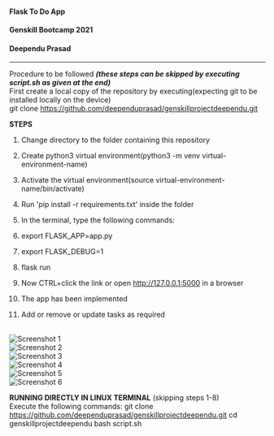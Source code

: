 #### Flask To Do App

#### Genskill Bootcamp 2021 

#### Deependu Prasad

<hr>

Procedure to be followed <b><i>(these steps can be skipped by executing script.sh as given at the end)</b></i>
<br>
First create a local copy of the repository by executing(expecting git to be installed locally on the device)
<br>
git clone https://github.com/deependuprasad/genskillprojectdeependu.git

<b>STEPS</b>

1. Change directory to the folder containing this repository
  
2. Create python3 virtual environment(python3 -m venv virtual-environment-name)

3. Activate the virtual environment(source virtual-environment-name/bin/activate)

4. Run 'pip install -r requirements.txt' inside the folder

5. In the terminal, type the following commands:

6. export FLASK_APP=app.py

7. export FLASK_DEBUG=1

8. flask run

9. Now CTRL+click the link or open http://127.0.0.1:5000 in a browser 

10. The app has been implemented

11. Add or remove or update tasks as required

</hr>
<br>
<img src="https://github.com/deependuprasad/genskillprojectdeependu/blob/main/Screenshots/Screenshot%20from%202021-07-28%2021-37-52.png" alt="Screenshot 1">
<br>
<img src="https://github.com/deependuprasad/genskillprojectdeependu/blob/main/Screenshots/Screenshot%20from%202021-07-28%2021-53-45.png" alt="Screenshot 2">
<br>
<img src="https://github.com/deependuprasad/genskillprojectdeependu/blob/main/Screenshots/Screenshot%20from%202021-07-28%2021-38-54.png" alt="Screenshot 3">
<br>
<img src="https://github.com/deependuprasad/genskillprojectdeependu/blob/main/Screenshots/Screenshot%20from%202021-07-28%2021-47-30.png" alt="Screenshot 4">
<br>
<img src="https://github.com/deependuprasad/genskillprojectdeependu/blob/main/Screenshots/Screenshot%20from%202021-07-28%2021-38-56.png" alt="Screenshot 5">
<br>
<img src="https://github.com/deependuprasad/genskillprojectdeependu/blob/main/Screenshots/Screenshot%20from%202021-07-28%2021-52-55.png" alt="Screenshot 6">
<br>

<b>RUNNING DIRECTLY IN LINUX TERMINAL</b> (skipping steps 1-8)
<br>
Execute the following commands:
git clone https://github.com/deependuprasad/genskillprojectdeependu.git
cd genskillprojectdeependu
bash script.sh
